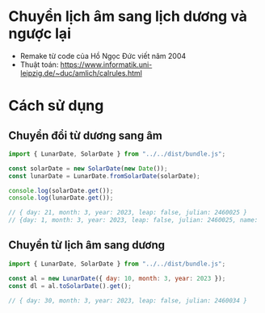 # Chuyển lịch âm sang lịch dương và ngược lại

- Remake từ code của Hồ Ngọc Đức viết năm 2004
- Thuật toán: https://www.informatik.uni-leipzig.de/~duc/amlich/calrules.html

# Cách sử dụng

## Chuyển đổi từ dương sang âm

```javascript
import { LunarDate, SolarDate } from "../../dist/bundle.js";

const solarDate = new SolarDate(new Date());
const lunarDate = LunarDate.fromSolarDate(solarDate);

console.log(solarDate.get());
console.log(lunarDate.get());

// { day: 21, month: 3, year: 2023, leap: false, julian: 2460025 }
// {day: 1, month: 3, year: 2023, leap: false, julian: 2460025, name: 'Quý Mão'}
```

## Chuyển từ lịch âm sang dương

```javascript
import { LunarDate, SolarDate } from "../../dist/bundle.js";

const al = new LunarDate({ day: 10, month: 3, year: 2023 });
const dl = al.toSolarDate().get();

// { day: 30, month: 3, year: 2023, leap: false, julian: 2460034 }
```
